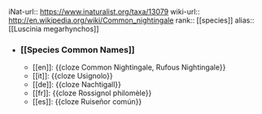 iNat-url:: https://www.inaturalist.org/taxa/13079
wiki-url:: http://en.wikipedia.org/wiki/Common_nightingale
rank:: [[species]]
alias:: [[Luscinia megarhynchos]]
- ### [[Species Common Names]]
	- [[en]]: {{cloze Common Nightingale, Rufous Nightingale}}
	- [[it]]: {{cloze Usignolo}}
	- [[de]]: {{cloze Nachtigall}}
	- [[fr]]: {{cloze Rossignol philomèle}}
	- [[es]]: {{cloze Ruiseñor común}}